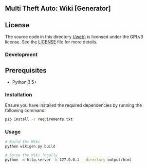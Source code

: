 ## Multi Theft Auto: Wiki [Generator]

## License

The source code in this directory [(/web)](/web) is licensed under the GPLv3 license. See the [LICENSE](./LICENSE) file for more details.

### Development

## Prerequisites

- Python 3.5+

### Installation

Ensure you have installed the required dependencies by running the following command:

```bash
pip install -r requirements.txt
```

### Usage

```bash
# Build the Wiki
python wikigen.py build

# Serve the Wiki locally
python -m http.server -b 127.0.0.1 --directory output/html
```
